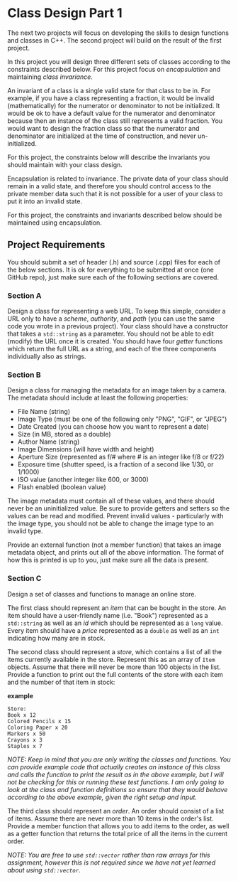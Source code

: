 # Class Design Part 1
The next two projects will focus on developing the skills to design functions and classes in C++. The second project will build on the result of the first project.

In this project you will design three different sets of classes according to the constraints described below. For this project focus on *encapsulation* and maintaining *class invariance*. 

An invariant of a class is a single valid state for that class to be in. For example, if you have a class representing a fraction, it would be invalid (mathematically) for the numerator or denominator to not be initialized. It would be ok to have a default value for the numerator and denominator because then an instance of the class still represents a valid fraction. You would want to design the fraction class so that the numerator and denominator are initialized at the time of construction, and never un-initialized.

For this project, the constraints below will describe the invariants you should maintain with your class design.

Encapsulation is related to invariance. The private data of your class should remain in a valid state, and therefore you should control access to the private member data such that it is not possible for a user of your class to put it into an invalid state.

For this project, the constraints and invariants described below should be maintained using encapsulation.

## Project Requirements
You should submit a set of header (.h) and source (.cpp) files for each of the below sections. It is ok for everything to be submitted at once (one GitHub repo), just make sure each of the following sections are covered.

### Section A
Design a class for representing a web URL. To keep this simple, consider a URL only to have a *scheme*, *authority*, and *path* (you can use the same code you wrote in a previous project). Your class should have a constructor that takes a `std::string` as a parameter. You should not be able to edit (modify) the URL once it is created. You should have four _getter_ functions which return the full URL as a string, and each of the three components individually also as strings.

### Section B
Design a class for managing the metadata for an image taken by a camera. The metadata should include at least the following properties:
- File Name (string)
- Image Type (must be one of the following only "PNG", "GIF", or "JPEG")
- Date Created (you can choose how you want to represent a date)
- Size (in MB, stored as a double)
- Author Name (string)
- Image Dimensions (will have width and height)
- Aperture Size (represented as f/# where # is an integer like f/8 or f/22)
- Exposure time (shutter speed, is a fraction of a second like 1/30, or 1/1000)
- ISO value (another integer like 600, or 3000)
- Flash enabled (boolean value)

The image metadata must contain all of these values, and there should never be an uninitialized value. Be sure to provide getters and setters so the values can be read and modified. Prevent invalid values - particularly with the image type, you should not be able to change the image type to an invalid type.

Provide an external function (not a member function) that takes an image metadata object, and prints out all of the above information. The format of how this is printed is up to you, just make sure all the data is present.

### Section C
Design a set of classes and functions to manage an online store.

The first class should represent an _item_ that can be bought in the store. An item should have a user-friendly name (i.e. "Book") represented as a `std::string` as well as an _id_ which should be represented as a `long` value. Every item should have a _price_ represented as a `double` as well as an `int` indicating how many are in stock.

The second class should represent a _store_, which contains a list of all the items currently available in the store. Represent this as an array of `Item` objects. Assume that there will never be more than 100 objects in the list. Provide a function to print out the full contents of the store with each item and the number of that item in stock:

__example__
```
Store:
Book x 12
Colored Pencils x 15
Coloring Paper x 20
Markers x 50
Crayons x 3
Staples x 7
```

_NOTE: Keep in mind that you are only writing the classes and functions. You can provide example code that actually creates an instance of this class and calls the function to print the result as in the above example, but I will not be checking for this or running these test functions. I am only going to look at the class and function definitions so ensure that they would behave according to the above example, given the right setup and input._

The third class should represent an _order_. An order should consist of a list of items. Assume there are never more than 10 items in the order's list. Provide a member function that allows you to add items to the order, as well as a getter function that returns the total price of all the items in the current order.

_NOTE: You are free to use `std::vector` rather than raw arrays for this assignment, however this is not required since we have not yet learned about using `std::vector`._
